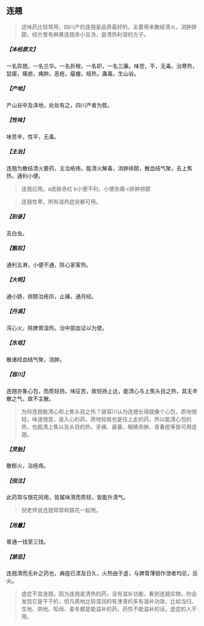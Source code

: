 ## 连翘

> 这味药比较常用，四川产的连翘是品质最好的，主要用来散结清火，消肿排脓。经方里有麻黄连翘赤小豆汤，是清热利湿的方子。

##### 【本经原文】
一名异翘，一名兰华。一名折根，一名轵，一名三廉。味苦，平，无毒。治寒热，鼠瘘，瘰疬，痈肿。恶疮，瘿瘤，结热，蛊毒。生山谷。
##### 【产地】
产山谷中及泽地，处处有之，四川产者为胜。
##### 【性味】
味苦辛，性平，无毒。
##### 【主治】
连翘为散结清火要药，主治疮疡，能清火解毒，消肿排脓，散血结气聚，去上焦热，通利小便。

> 连翘应用。a皮肤赤红 b小便不利，小便赤痛 c排肿排脓

> 连翘性寒，所有湿热症状都可用。

##### 【别录】
去白虫。
##### 【甄权】
通利五淋，小便不通，除心家客热。
##### 【大明】
通小肠，排脓治疮疖，止痛，通月经。
##### 【丹溪】
泻心火，除脾胃湿热，治中部血证以为使。
##### 【东垣】
散诸经血结气聚，消肿。
##### 【容川】
连翘亦象心包，而质轻扬，味征苦，故轻扬上达，能清心与上焦头目之热，其无辛散之气，故不主散。

> 为何连翘能清心和上焦头目之热？唐容川认为连翘长得就像个心包，质地很轻，味道很苦，是入心的药，质地轻故也是往上走的药，所以能清心包的热，也能清上焦以及头目的热，牙痛、鼻塞、眼睛赤肿、青春痘等皆可用连翘。

##### 【灵胎】
散郁火，治疮疡。
##### 【倪注】
此药常与银花同用，皆属味清而质轻，皆能升清气。

> 倪老师说连翘常常和银花一起用。

##### 【用量】
普通一钱至三钱。
##### 【禁忌】
连翘清而无补之药也，痈疽已溃及日久，火热由于虚，与脾胃薄弱作泄者均忌，忌火。

> 虚症不宜连翘。因为连翘是清热的药，没有滋补功能，看到连翘实物，你会发现它是干干的，但凡质地比较湿润的有津液的多有滋补功效，比如当归、生地、熟地、知母、麦冬都是能滋补的药，药性不能滋补的话，虚症的人不用。